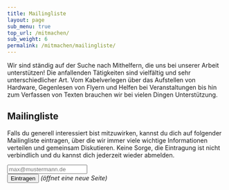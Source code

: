```yaml
---
title: Mailingliste
layout: page
sub_menu: true
top_url: /mitmachen/
sub_weight: 6
permalink: /mitmachen/mailingliste/
---
```


Wir sind ständig auf der Suche nach Mithelfern, die uns bei unserer Arbeit unterstützen! Die anfallenden Tätigkeiten sind vielfältig und sehr unterschiedlicher Art. Vom Kabelverlegen über das Aufstellen von Hardware, Gegenlesen von Flyern und Helfen bei Veranstaltungen bis hin zum Verfassen von Texten brauchen wir bei vielen Dingen Unterstützung.

## Mailingliste

Falls du generell interessiert bist mitzuwirken, kannst du dich auf folgender Mailingliste eintragen, über die wir immer viele wichtige Informationen verteilen und gemeinsam Diskutieren. Keine Sorge, die Eintragung ist nicht verbindlich und du kannst dich jederzeit wieder abmelden.

<form action="http://lists.bl0rg.net/cgi-bin/mailman/listinfo/freifunk-ka" target="_blank" method="post">
	<input type="email" name="email" placeholder="max@mustermann.de" required />
	<br />
	<input type="submit" name="submit" value="Eintragen" /> <i>(öffnet eine neue Seite)</i>
</form>
